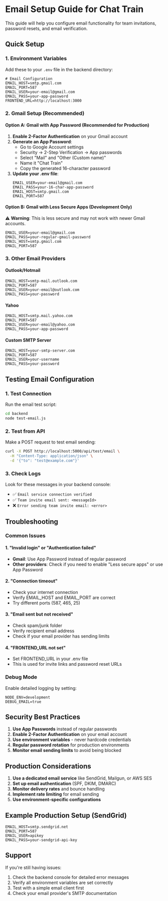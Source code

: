 # Email Setup Guide for Chat Train

This guide will help you configure email functionality for team invitations, password resets, and email verification.

## Quick Setup

### 1. Environment Variables

Add these to your `.env` file in the backend directory:

```env
# Email Configuration
EMAIL_HOST=smtp.gmail.com
EMAIL_PORT=587
EMAIL_USER=your-email@gmail.com
EMAIL_PASS=your-app-password
FRONTEND_URL=http://localhost:3000
```

### 2. Gmail Setup (Recommended)

#### Option A: Gmail with App Password (Recommended for Production)

1. **Enable 2-Factor Authentication** on your Gmail account
2. **Generate an App Password**:
   - Go to Google Account settings
   - Security → 2-Step Verification → App passwords
   - Select "Mail" and "Other (Custom name)"
   - Name it "Chat Train"
   - Copy the generated 16-character password
3. **Update your .env file**:
   ```env
   EMAIL_USER=your-email@gmail.com
   EMAIL_PASS=your-16-char-app-password
   EMAIL_HOST=smtp.gmail.com
   EMAIL_PORT=587
   ```

#### Option B: Gmail with Less Secure Apps (Development Only)

⚠️ **Warning**: This is less secure and may not work with newer Gmail accounts.

```env
EMAIL_USER=your-email@gmail.com
EMAIL_PASS=your-regular-gmail-password
EMAIL_HOST=smtp.gmail.com
EMAIL_PORT=587
```

### 3. Other Email Providers

#### Outlook/Hotmail
```env
EMAIL_HOST=smtp-mail.outlook.com
EMAIL_PORT=587
EMAIL_USER=your-email@outlook.com
EMAIL_PASS=your-password
```

#### Yahoo
```env
EMAIL_HOST=smtp.mail.yahoo.com
EMAIL_PORT=587
EMAIL_USER=your-email@yahoo.com
EMAIL_PASS=your-app-password
```

#### Custom SMTP Server
```env
EMAIL_HOST=your-smtp-server.com
EMAIL_PORT=587
EMAIL_USER=your-username
EMAIL_PASS=your-password
```

## Testing Email Configuration

### 1. Test Connection

Run the email test script:

```bash
cd backend
node test-email.js
```

### 2. Test from API

Make a POST request to test email sending:

```bash
curl -X POST http://localhost:5000/api/test/email \
  -H "Content-Type: application/json" \
  -d '{"to": "test@example.com"}'
```

### 3. Check Logs

Look for these messages in your backend console:
- ✅ `Email service connection verified`
- ✅ `Team invite email sent: <messageId>`
- ❌ `Error sending team invite email: <error>`

## Troubleshooting

### Common Issues

#### 1. "Invalid login" or "Authentication failed"
- **Gmail**: Use App Password instead of regular password
- **Other providers**: Check if you need to enable "Less secure apps" or use App Password

#### 2. "Connection timeout"
- Check your internet connection
- Verify EMAIL_HOST and EMAIL_PORT are correct
- Try different ports (587, 465, 25)

#### 3. "Email sent but not received"
- Check spam/junk folder
- Verify recipient email address
- Check if your email provider has sending limits

#### 4. "FRONTEND_URL not set"
- Set FRONTEND_URL in your .env file
- This is used for invite links and password reset URLs

### Debug Mode

Enable detailed logging by setting:

```env
NODE_ENV=development
DEBUG_EMAIL=true
```

## Security Best Practices

1. **Use App Passwords** instead of regular passwords
2. **Enable 2-Factor Authentication** on your email account
3. **Use environment variables** - never hardcode credentials
4. **Regular password rotation** for production environments
5. **Monitor email sending limits** to avoid being blocked

## Production Considerations

1. **Use a dedicated email service** like SendGrid, Mailgun, or AWS SES
2. **Set up email authentication** (SPF, DKIM, DMARC)
3. **Monitor delivery rates** and bounce handling
4. **Implement rate limiting** for email sending
5. **Use environment-specific configurations**

## Example Production Setup (SendGrid)

```env
EMAIL_HOST=smtp.sendgrid.net
EMAIL_PORT=587
EMAIL_USER=apikey
EMAIL_PASS=your-sendgrid-api-key
```

## Support

If you're still having issues:

1. Check the backend console for detailed error messages
2. Verify all environment variables are set correctly
3. Test with a simple email client first
4. Check your email provider's SMTP documentation
